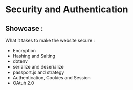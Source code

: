 # Security and Authentication

## Showcase :
What it takes to make the website secure :
- Encryption
- Hashing and Salting
- dotenv
- serialize and deserialize
- passport.js and strategy
- Authentication, Cookies and Session
- OAtuh 2.0